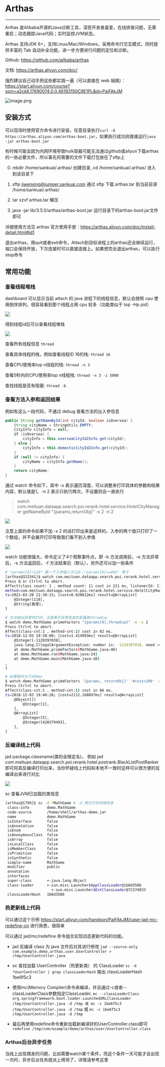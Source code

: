 # Arthas
---

Arthas 是Alibaba开源的Java诊断工具，深受开发者喜爱。在线排查问题，无需重启；动态跟踪Java代码；实时监控JVM状态。

Arthas 支持JDK 6+，支持Linux/Mac/Windows，采用命令行交互模式，同时提供丰富的 Tab 自动补全功能，进一步方便进行问题的定位和诊断。

Github: https://github.com/alibaba/arthas

文档: https://arthas.aliyun.com/doc/

强烈建议自己动手把这些都实践一遍（可以直接在 web 端搞）：https://start.aliyun.com/course?spm=a2ck6.17690074.0.0.46193150C9E1PL&id=PaiFAkJM

![image.png](https://images.zenhubusercontent.com/5b83aeb622e474383b984d11/284a00f5-7329-4cff-bc83-aa10e226c7c5)

## 安装方式

可以现场时使用官方命令进行安装，任意目录执行`curl -O https://arthas.aliyun.com/arthas-boot.jar`，如果执行成功则直接运行`java -jar arthas-boot.jar`

有时候可能会因为内网环境导致hulk容器可能无法通过github或aliyun下载arthas的一些必要文件，所以事先将需要的文件下载打包放在了sftp上

0. mkdir /home/sankuai/.arthas/ 创建目录, cd /home/sankuai/.arthas/ 进入到该目录下

1. sftp jiwenxing@jumper.sankuai.com 通过 sftp 下载 arthas.tar 到当前目录 /home/sankuai/.arthas/

2. tar xzvf arthas.tar 解压

3. java -jar lib/3.5.0/arthas/arthas-boot.jar 运行目录下的arthas-boot.jar文件即可

详细使用方法见 arthas 官方使用手册：https://arthas.aliyun.com/doc/install-detail.html#id1

退出arthas，用quit或者exit命令，Attach到目标进程上的arthas还会继续运行，端口会保持开放，下次连接时可以直接连接上。如果想完全退出arthas，可以执行stop命令

## 常用功能

### 查看线程堆栈

dashboard 可以显示当前 attach 的 java 进程下的线程信息，默认会按照 cpu 使用倒序排列，很容易看到那个线程占用 cpu 较多（功能类似于 top -Hp pid）

![](https://jverson.oss-cn-beijing.aliyuncs.com/90e74213c8a1b3b3bef64d5f1af13653.jpg)


得到线程id后可以查看线程堆栈

![](https://jverson.oss-cn-beijing.aliyuncs.com/97e379a0762677288ce78fc2ac7c5ad9.jpg)


查看所有线程信息 `thread`

查看具体线程的栈，例如查看线程ID 16的栈: `thread 16`

查看CPU使用率top n线程的栈: `thread -n 3`

查看5秒内的CPU使用率top n线程栈: `thread -n 3 -i 5000`

查找线程是否有阻塞: `thread -b`

### 查看方法入参和返回结果

例如有这么一段代码，不通过 debug 查看方法的出入参信息

```java
public String getNameById(int cityId, boolean isOversea) {
    String cityName = StringUtils.EMPTY;
    CityInfo cityInfo = null;
    if (isOversea) {
        cityInfo = this.overseaCityId2Info.get(cityId);
    } else {
        cityInfo = this.domesticCityId2Info.get(cityId);
    }
    if (null != cityInfo) {
        cityName = cityInfo.getName();
    }
    return cityName;
}
```

通过 watch 命令如下，其中 -x 表示遍历深度，可以调整来打印具体的参数和结果内容，默认值是1。-n 2 表示只执行两次，不设置则会一直执行

> watch com.meituan.dataapp.search.poi.rerank.hotel.service.HotelCityManager getNameById "{params,returnObj}" -x 2 -n 2

![](https://jverson.oss-cn-beijing.aliyuncs.com/2e3615382552e53c74a6327dbcfdc3a9.jpg)


注意上面的命令如果不加 -x 2 的话打印出来是这样的，入参的两个值只打印了一个数组，并不会展开打印导致我们看不到入参值

![](https://jverson.oss-cn-beijing.aliyuncs.com/361bbdbe0445f0f187325b2113849b65.jpg)


watch 功能很强大，命令定义了4个观察事件点，即 -b 方法调用前，-e 方法异常后，-s 方法返回后，-f 方法结束后（默认），另外还可以加一些条件

```bash
# "params[0]<120" 第一个入参值小于120；"params[0]==402" 等于
[arthas@323341]$ watch com.meituan.dataapp.search.poi.rerank.hotel.service.HotelCityManager getNameById "{params[0],returnObj}" "params[0]<120" -x 2 -n 2
Press Q or Ctrl+C to abort.
Affect(class count: 1 , method count: 1) cost in 221 ms, listenerId: 11
method=com.meituan.dataapp.search.poi.rerank.hotel.service.HotelCityManager.getNameById location=AtExit
ts=2021-03-20 21:30:15; [cost=0.020612ms] result=@ArrayList[
    @Integer[118],
    @String[香港],
]

# 方法抛出异常时打印，注意表示异常信息的变量是throwExp
$ watch demo.MathGame primeFactors "{params[0],throwExp}" -e -x 2
Press Ctrl+C to abort.
Affect(class-cnt:1 , method-cnt:1) cost in 62 ms.
ts=2018-12-03 19:38:00; [cost=1.414993ms] result=@ArrayList[
    @Integer[-1120397038],
    java.lang.IllegalArgumentException: number is: -1120397038, need >= 2
	at demo.MathGame.primeFactors(MathGame.java:46)
	at demo.MathGame.run(MathGame.java:24)
	at demo.MathGame.main(MathGame.java:16)
,
]

# 如果耗时大于200ms
$ watch demo.MathGame primeFactors '{params, returnObj}' '#cost>200' -x 2
Press Ctrl+C to abort.
Affect(class-cnt:1 , method-cnt:1) cost in 66 ms.
ts=2018-12-03 19:40:28; [cost=2112.168897ms] result=@ArrayList[
    @Object[][
        @Integer[1],
    ],
    @ArrayList[
        @Integer[5],
        @Integer[428379493],
    ],
]

```

### 反编译线上代码

jad package.classname(类的全限定名)， 例如 jad com.meituan.dataapp.search.poi.rerank.hotel.postrank.BlackListPostRanker 即可将其反编译打印出来，当你怀疑线上代码和本地不一致时这样可以很方便的反编译出来进行对比

![](https://jverson.oss-cn-beijing.aliyuncs.com/5b50afe0713b63c728e2dfcbe3fd4b9a.jpg)


sc 查看JVM已加载的类信息

```bash
[arthas@1799]$ sc -d *MathGame # -d 表示打印详细信息
 class-info        demo.MathGame                                                                                   
 code-source       /home/shell/arthas-demo.jar                                                                     
 name              demo.MathGame                                                                                   
 isInterface       false                                                                                           
 isAnnotation      false                                                                                           
 isEnum            false                                                                                           
 isAnonymousClass  false                                                                                           
 isArray           false                                                                                           
 isLocalClass      false                                                                                           
 isMemberClass     false                                                                                           
 isPrimitive       false                                                                                           
 isSynthetic       false                                                                                           
 simple-name       MathGame                                                                                        
 modifier          public                                                                                          
 annotation                                                                                                        
 interfaces                                                                                                        
 super-class       +-java.lang.Object                                                                              
 class-loader      +-sun.misc.Launcher$AppClassLoader@1b6d3586                                                     
                     +-sun.misc.Launcher$ExtClassLoader@7237d833                                                   
 classLoaderHash   1b6d3586  
 ```          

### 热更新线上代码

可以通过这个示例 https://start.aliyun.com/handson/PaiFAkJM/case-jad-mc-redefine-cn 进行熟悉，很简单

可以通过 jad/mc/redefine 命令组合实现动态更新代码的功能。

- jad 反编译 class 为 java 文件后对其进行修改 `jad --source-only com.example.demo.arthas.user.UserController > /tmp/UserController.java`
- sc 查找加载 UserController（热更新类） 的 ClassLoader `sc -d *UserController | grep classLoaderHash`  输出 classLoaderHash 1be6f5c3
- 使用mc(Memory Compiler)命令来编译，并且通过-c或者--classLoaderClass参数指定ClassLoader, `mc --classLoaderClass org.springframework.boot.loader.LaunchedURLClassLoader /tmp/UserController.java -d /tmp 或 mc -c 1be6f5c3 /tmp/UserController.java -d /tmp` 或 `mc -c 1be6f5c3 /tmp/UserController.java -d /tmp`

- 最后再使用redefine命令重新加载新编译好的UserController.class即可 `redefine /tmp/com/example/demo/arthas/user/UserController.class`

### Arthas后台异步任务

当线上出现偶发的问题，比如需要watch某个条件，而这个条件一天可能才会出现一次时，异步后台任务就派上用场了，详情请参考这里